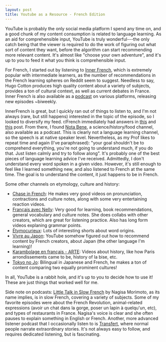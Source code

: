 ```yaml
---
layout: post  
title: Youtube as a Resource - French Edition
---
```


YouTube is probably the only social media platform I spend any time on, and a good chunk of my content consumption is related to language learning. As an aid for comprehensible input, YouTube is truly wonderful---the only catch being that the viewer is required to do the work of figuring out what sort of content they want, before the algorithm can start recommending more relevant content. It's almost like "choose your own adventure", and it's up to you to feed it what you think is comprehensible input.  
   
For French, I started out by listening to [Inner French](https://www.youtube.com/innerFrench), which is extremely popular with intermediate learners, as the number of recommendations in the French learning spheres on Reddit seem to suggest. Needless to say, Hugo Cotton produces high quality content about a variety of subjects, provides a ton of cultural context, as well as current debates in France. Inner French is also available as a [podcast](https://innerfrench.com/category/podcast/) on various platforms, releasing new episodes ~biweekly. 
  
InnerFrench is great, but I quickly ran out of things to listen to, and I'm not always (rare, but still happens) interested in the topic of the episode, so I looked to diversify my feed. r/French immediately had answers in [this](https://www.reddit.com/r/French/comments/6afoh4/comment/dhekh8h/) and [this](https://www.reddit.com/r/French/comments/fk3624/the_big_list_of_transcribed_podcasts_and/) post. From there, I found [Nota Bene](https://www.youtube.com/channel/UCP46_MXP_WG_auH88FnfS1A), a science/history/food channel, also available as a podcast. This is clearly not a language learning channel, so the speech is at native speaker level. Nevertheless, as my Prof likes to repeat time and again (I've paraphrased): "your goal shouldn't be to comprehend everything, you're not going to understand much, if you do that. Just listen calmly and try to follow along". It's probably one of the best pieces of language learning advice I've received. Admittedly, I don't understand every word spoken in a given video. However, it's still enough to feel like I learned something new, and also listened to French at the same time. The goal is to understand the content, it just happens to be in French.   

Some other channels on etymology, culture and history: 
- [Chase in French](https://www.youtube.com/@chaseinfrench/shorts): He makes very good videos on pronunciation, contractions and culture notes, along with some very entertaining reaction videos. 
- [Français avec Nelly](https://www.youtube.com/@francaisavecnelly/videos): Very good for learning, book recommendations, general vocabulary and culture notes. She does collabs with other creators, which are great for listening practice. Also has long form videos explaning grammar points. 
- [Étymocurieux](https://www.youtube.com/@EtymoCurieux): Lots of interesting shorts about word origins.  
- [Vivre au Japon](https://www.youtube.com/@terr.japonn): YouTube somehow figured out how to recommend content by French creators, about Japan (the other language I'm learning)!  
- [Karambolage en français - ARTE](https://www.youtube.com/@karambolagefr): Videos about history, like how Paris arrondissements came to be, history of la bise, etc. 
- [Tokyo no Jo](https://www.youtube.com/@tokyonojo1445): Bilingual in Japanese and French, he makes a ton of content comparing two equally prominent cultures!  

In all, YouTube is a rabbit hole, and it's up to you to decide how to use it! These are just things that worked well for me. 
  
Side note on podcasts: [Little Talk in Slow French](https://podcasts.apple.com/us/podcast/little-talk-in-slow-french/id1541856876) by Nagisa Morimoto, as its name implies, is in slow French, covering a variety of subjects. Some of my favorite episodes were about the French Revolution, animal-related expressions (avoir un chat dans la gorge, poser un lapin à quelqu'un, etc), and types of restaurants in France. Nagisa's voice is clear and she often pauses to explain something in English or French. Another, more advanced listener podcast that I occasionally listen to is [Transfert](https://podcasts.apple.com/us/podcast/transfert/id1567870398), where normal people narrate extraordinary stories. It's not always easy to follow, and requires dedicated listening, but is fascinating.
